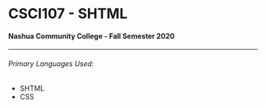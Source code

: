 # CSCI107 - SHTML

#### Nashua Community College - Fall Semester 2020

---

###### Primary Languages Used:
- SHTML
- CSS